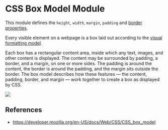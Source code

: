 # CSS Box Model Module

This module defines the `height`, `width`, `margin`, `padding` and [border properties](https://developer.mozilla.org/en-US/docs/Web/CSS/CSS_backgrounds_and_borders).

Every visible element on a webpage is a box laid out according to the [visual formatting model](https://developer.mozilla.org/en-US/docs/Web/CSS/Visual_formatting_model).

Each box has a rectangular content area, inside which any text, images, and other content is displayed. The content may be surrounded by padding, a border, and a margin, on one or more sides. The padding is around the content, the border is around the padding, and the margin sits outside the border. The box model describes how these features — the content, padding, border, and margin — work together to create a box as displayed by CSS.

![](https://developer.mozilla.org/en-US/docs/Web/CSS/CSS_box_model/boxmodel.png)

## References

- https://developer.mozilla.org/en-US/docs/Web/CSS/CSS_box_model

